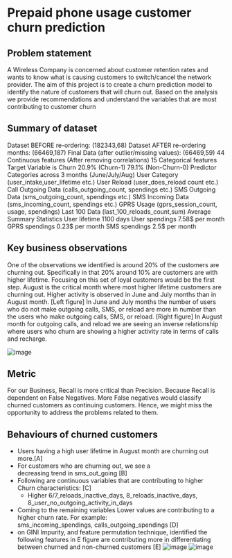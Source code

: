 # Prepaid phone usage customer churn prediction

## Problem statement
A Wireless Company is concerned about customer retention rates and wants to know what is causing customers to switch/cancel the network provider. 
The aim of this project is to create a churn prediction model to identify the nature of customers that will churn out. Based on the analysis we provide recommendations and understand the variables that are most contributing to customer churn

## Summary of dataset
Dataset BEFORE re-ordering: (182343,68)
Dataset AFTER re-ordering months: (66469,187)
Final Data (after outlier/missing values): (66469,59)
44 Continuous features (After removing correlations)
15 Categorical features
Target Variable is Churn 
20.9% (Churn-1)
79.1% (Non-Churn-0)
Predictor Categories across 3 months (June/July/Aug)
User Category (user_intake,user_lifetime etc.)
User Reload (user_does_reload count etc.)
Call Outgoing Data (calls_outgoing_count, spendings etc.)
SMS Outgoing Data (sms_outgoing_count, spendings etc.)
SMS Incoming Data (sms_incoming_count, spendings etc.)
GPRS Usage (gprs_session_count, usage, spendings)
Last 100 Data (last_100_reloads_count,sum)
Average Summary Statistics
User lifetime 1100 days
User spendings 7.58$ per month
GPRS spendings 0.23$ per month
SMS spendings 2.5$ per month

## Key business observations
One of the observations we identified is around 20% of the customers are churning out.
Specifically in that 20% around 10% are customers are with higher lifetime. Focusing on this set of loyal customers would be the first step.
August is the critical month where most higher lifetime customers are churning out. Higher activity is observed in June and July months than in August month. 
[Left figure] In June and July months the number of users who do not make outgoing calls, SMS, or reload are more in number than the users who make outgoing calls, SMS, or reload. 
[Right figure] In August month for outgoing calls, and reload we are seeing an inverse relationship where users who churn are showing a higher activity rate in terms of calls and recharge. 

![image](https://user-images.githubusercontent.com/82319213/218242760-3371b2f7-1f0e-4318-b813-777854641b06.png)

    
    
## Metric


For our Business, Recall is more critical than Precision. Because Recall is dependent on False Negatives. More False negatives would classify churned customers as continuing customers. Hence, we might miss the opportunity to address the problems related to them.

## Behaviours of churned customers
* Users having a high user lifetime in August month are churning out more.[A]
* For customers who are churning out, we see a decreasing trend in sms_out_going [B]
* Following are continuous variables that are contributing to higher  Churn characteristics: [C]
  * Higher 6/7_reloads_inactive_days, 8_reloads_inactive_days, 8_user_no_outgoing_activity_in_days
* Coming to the remaining variables Lower values are contributing to a higher churn rate. For example: sms_incoming_spendings, calls_outgoing_spendings [D]
* on GINI Impurity, and feature permutation technique, identified the following features in E figure are contributing more in differentiating between churned and non-churned customers [E]
![image](https://user-images.githubusercontent.com/82319213/218242897-86256238-18aa-4dfd-aec2-b7fd5c00edc1.png)
![image](https://user-images.githubusercontent.com/82319213/218242904-088db40a-a883-4f6d-95e0-20fd45b77c47.png)







